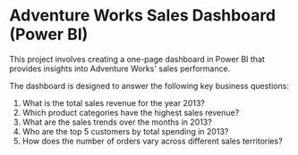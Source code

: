 # Adventure Works Sales Dashboard (Power BI)

This project involves creating a one-page dashboard in Power BI that provides insights into Adventure Works' sales performance.  

The dashboard is designed to answer the following key business questions:

1. What is the total sales revenue for the year 2013?  
2. Which product categories have the highest sales revenue?  
3. What are the sales trends over the months in 2013?  
4. Who are the top 5 customers by total spending in 2013?  
5. How does the number of orders vary across different sales territories?  
